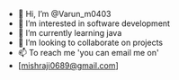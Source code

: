 - 👋 Hi, I’m @Varun_m0403
- 👀 I’m interested in software development 
- 🌱 I’m currently learning java 
- 💞️ I’m looking to collaborate on projects
- 📫 To reach me 'you can email me on'
- [mishraji0689@gmail.com]

<!---
Varunm0403/Varunm0403 is a ✨ special ✨ repository because its `README.md` (this file) appears on your GitHub profile.
You can click the Preview link to take a look at your changes.
--->
